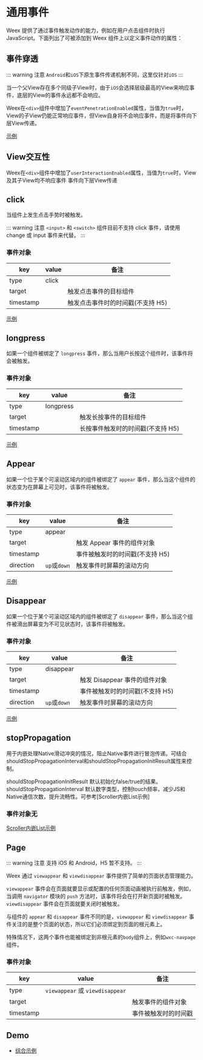# 通用事件

Weex 提供了通过事件触发动作的能力，例如在用户点击组件时执行 JavaScript。下面列出了可被添加到 Weex 组件上以定义事件动作的属性：

## 事件穿透

::: warning 注意
`Android`和`iOS`下原生事件传递机制不同，这里仅针对`iOS`
:::

当一个父View存在多个同级子View时，由于`iOS`会选择层级最高的View来响应事件，底层的View的事件永远都不会响应。

Weex在`<div>`组件中增加了`eventPenetrationEnabled`属性，当值为`true`时，View的子View仍能正常响应事件，但View自身将不会响应事件，而是将事件向下层View传递。

[示例](https://jsplayground.taobao.org/raxplayground/c230a32e-489c-4fda-ae90-40faa6aaafbc??from=)

## View交互性

Weex在`<div>`组件中增加了`userInteractionEnabled`属性，当值为`true`时，View及其子View均不响应事件 事件向下层View传递

## click

当组件上发生点击手势时被触发。

::: warning 注意
`<input>` 和 `<switch>` 组件目前不支持 click 事件，请使用 change 或 input 事件来代替。
:::

### 事件对象

| key       | value | 备注                              |
| --------- | ----- | --------------------------------- |
| type      | click |                                   |
| target    |       | 触发点击事件的目标组件            |
| timestamp |       | 触发点击事件时的时间戳(不支持 H5) |

[示例](http://dotwe.org/vue/ad62b385c6b3cb7d038539f137be79ad)

## longpress

如果一个组件被绑定了 `longpress` 事件，那么当用户长按这个组件时，该事件将会被触发。

### 事件对象

| key       | value     | 备注                              |
| --------- | --------- | --------------------------------- |
| type      | longpress |                                   |
| target    |           | 触发长按事件的目标组件            |
| timestamp |           | 长按事件触发时的时间戳(不支持 H5) |

[示例](http://dotwe.org/vue/ad62b385c6b3cb7d038539f137be79ad)

## Appear

如果一个位于某个可滚动区域内的组件被绑定了 `appear` 事件，那么当这个组件的状态变为在屏幕上可见时，该事件将被触发。

### 事件对象

| key       | value        | 备注                            |
| --------- | ------------ | ------------------------------- |
| type      | appear       |                                 |
| target    |              | 触发 Appear 事件的组件对象      |
| timestamp |              | 事件被触发时的时间戳(不支持 H5) |
| direction | `up`或`down` | 触发事件时屏幕的滚动方向        |

[示例](http://dotwe.org/vue/ad62b385c6b3cb7d038539f137be79ad)

## Disappear

如果一个位于某个可滚动区域内的组件被绑定了 `disappear` 事件，那么当这个组件被滑出屏幕变为不可见状态时，该事件将被触发。

### 事件对象

| key       | value        | 备注                            |
| --------- | ------------ | ------------------------------- |
| type      | disappear    |                                 |
| target    |              | 触发 Disappear 事件的组件对象   |
| timestamp |              | 事件被触发时的时间戳(不支持 H5) |
| direction | `up`或`down` | 触发事件时屏幕的滚动方向        |

[示例](http://dotwe.org/vue/ad62b385c6b3cb7d038539f137be79ad)

## stopPropagation

用于内嵌处理Native滑动冲突的情况，阻止Native事件进行冒泡传递。可结合shouldStopPropagationInterval和shouldStopPropagationInitResult属性来控制。

shouldStopPropagationInitResult  默认初始化false/true的结果。
shouldStopPropagationInterval  默认数字类型，控制touch频率，减少JS和Native通信次数，提升流畅性。可参考[Scroller内嵌List示例]

### 事件对象无

[Scroller内嵌List示例](http://dotwe.org/vue/48ddb2f7339d1fb116135900a2dbc8e5)

## Page

::: warning 注意
支持 iOS 和 Android，H5 暂不支持。
:::

Weex 通过 `viewappear` 和 `viewdisappear` 事件提供了简单的页面状态管理能力。

`viewappear` 事件会在页面就要显示或配置的任何页面动画被执行前触发，例如，当调用 `navigator` 模块的 `push` 方法时，该事件将会在打开新页面时被触发。`viewdisappear` 事件会在页面就要关闭时被触发。

与组件的 `appear` 和 `disappear` 事件不同的是，`viewappear` 和 `viewdisappear` 事件关注的是整个页面的状态，所以它们必须绑定到页面的根元素上。

特殊情况下，这两个事件也能被绑定到非根元素的`body`组件上，例如`wxc-navpage`组件。

### 事件对象

| key       | value                           | 备注                 |
| --------- | ------------------------------- | -------------------- |
| type      | `viewappear` 或 `viewdisappear` |                      |
| target    |                                 | 触发事件的组件对象   |
| timestamp |                                 | 事件被触发时的时间戳 |



## Demo

- [综合示例](http://dotwe.org/vue/ad62b385c6b3cb7d038539f137be79ad)
